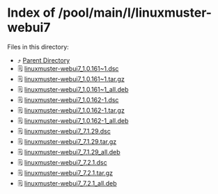 
# Index of /pool/main/l/linuxmuster-webui7
Files in this directory:
- ⤴ [Parent Directory](../)
- 🗒 [linuxmuster-webui7_1.0.161~1.dsc](linuxmuster-webui7_1.0.161~1.dsc)
- 🗒 [linuxmuster-webui7_1.0.161~1.tar.gz](linuxmuster-webui7_1.0.161~1.tar.gz)
- 🗒 [linuxmuster-webui7_1.0.161~1_all.deb](linuxmuster-webui7_1.0.161~1_all.deb)
- 🗒 [linuxmuster-webui7_1.0.162-1.dsc](linuxmuster-webui7_1.0.162-1.dsc)
- 🗒 [linuxmuster-webui7_1.0.162-1.tar.gz](linuxmuster-webui7_1.0.162-1.tar.gz)
- 🗒 [linuxmuster-webui7_1.0.162-1_all.deb](linuxmuster-webui7_1.0.162-1_all.deb)
- 🗒 [linuxmuster-webui7_7.1.29.dsc](linuxmuster-webui7_7.1.29.dsc)
- 🗒 [linuxmuster-webui7_7.1.29.tar.gz](linuxmuster-webui7_7.1.29.tar.gz)
- 🗒 [linuxmuster-webui7_7.1.29_all.deb](linuxmuster-webui7_7.1.29_all.deb)
- 🗒 [linuxmuster-webui7_7.2.1.dsc](linuxmuster-webui7_7.2.1.dsc)
- 🗒 [linuxmuster-webui7_7.2.1.tar.gz](linuxmuster-webui7_7.2.1.tar.gz)
- 🗒 [linuxmuster-webui7_7.2.1_all.deb](linuxmuster-webui7_7.2.1_all.deb)
